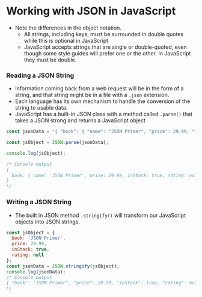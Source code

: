 # Working with JSON in JavaScript

- Note the differences in the object notation.
   - All strings, including keys, must be surrounded in double quotes while this is optional in JavaScript
   - JavaScript accepts strings that are single or double-quoted, even though some style guides will prefer one or the other. In JavaScript they must be double.

### Reading a JSON String

- Information coming back from a web request will be in the form of a string, and that string might be in a file with a `.json` extension.
- Each language has its own mechanism to handle the conversion of the string to usable data.
- JavaScript has a built-in JSON class with a method called `.parse()` that takes a JSON strong and returns a JavaScript object

```javascript
const jsonData = '{ "book": { "name": "JSON Primer", "price": 29.99, "inStock": true, "rating": null } }'

const jsObject = JSON.parse(jsonData);

console.log(jsObject);

/* Console output
{
  book: { name: 'JSON Primer', price: 29.99, inStock: true, rating: null}
}
*/
```

### Writing a JSON String

- The built in JSON method `.stringify()` will transform our JavaScript objects into JSON strings.

```javascript
const jsObject = {
  book: 'JSON Primer', 
  price: 29.99, 
  inStock: true, 
  rating: null
};
const jsonData = JSON.stringify(jsObject);
console.log(jsonData);
/* Console output
{ "book": "JSON Primer", "price": 29.99, "inStock": true, "rating": null }
*/
```

